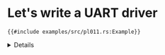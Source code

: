 # Let's write a UART driver

```rust,editable,compile_fail
{{#include examples/src/pl011.rs:Example}}
```

<details>

The QEMU 'virt' machine has a PL011 UART, so let's write a driver for that.

</details>
